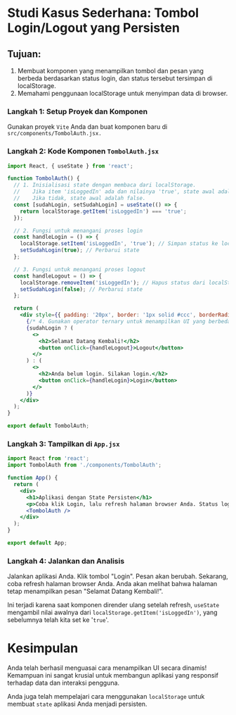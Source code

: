 # Studi Kasus Sederhana: Tombol Login/Logout yang Persisten

## Tujuan:

1. Membuat komponen yang menampilkan tombol dan pesan yang berbeda berdasarkan status login, dan status tersebut tersimpan di localStorage.
2. Memahami penggunaan localStorage untuk menyimpan data di browser.
   
### Langkah 1: Setup Proyek dan Komponen

Gunakan proyek `Vite` Anda dan buat komponen baru di `src/components/TombolAuth.jsx.`

### Langkah 2: Kode Komponen `TombolAuth.jsx`

```jsx
import React, { useState } from 'react';

function TombolAuth() {
  // 1. Inisialisasi state dengan membaca dari localStorage.
  //    Jika item 'isLoggedIn' ada dan nilainya 'true', state awal adalah true.
  //    Jika tidak, state awal adalah false.
  const [sudahLogin, setSudahLogin] = useState(() => {
    return localStorage.getItem('isLoggedIn') === 'true';
  });

  // 2. Fungsi untuk menangani proses login
  const handleLogin = () => {
    localStorage.setItem('isLoggedIn', 'true'); // Simpan status ke localStorage
    setSudahLogin(true); // Perbarui state
  };

  // 3. Fungsi untuk menangani proses logout
  const handleLogout = () => {
    localStorage.removeItem('isLoggedIn'); // Hapus status dari localStorage
    setSudahLogin(false); // Perbarui state
  };

  return (
    <div style={{ padding: '20px', border: '1px solid #ccc', borderRadius: '8px' }}>
      {/* 4. Gunakan operator ternary untuk menampilkan UI yang berbeda */}
      {sudahLogin ? (
        <>
          <h2>Selamat Datang Kembali!</h2>
          <button onClick={handleLogout}>Logout</button>
        </>
      ) : (
        <>
          <h2>Anda belum login. Silakan login.</h2>
          <button onClick={handleLogin}>Login</button>
        </>
      )}
    </div>
  );
}

export default TombolAuth;
```

### Langkah 3: Tampilkan di `App.jsx`

```jsx
import React from 'react';
import TombolAuth from './components/TombolAuth';

function App() {
  return (
    <div>
      <h1>Aplikasi dengan State Persisten</h1>
      <p>Coba klik Login, lalu refresh halaman browser Anda. Status login Anda akan tetap tersimpan.</p>
      <TombolAuth />
    </div>
  );
}

export default App;
```

### Langkah 4: Jalankan dan Analisis

Jalankan aplikasi Anda. Klik tombol "Login". Pesan akan berubah. Sekarang, coba refresh halaman browser Anda. Anda akan melihat bahwa halaman tetap menampilkan pesan "Selamat Datang Kembali!".

Ini terjadi karena saat komponen dirender ulang setelah refresh, `useState` mengambil nilai awalnya dari `localStorage.getItem('isLoggedIn')`, yang sebelumnya telah kita set ke '`true`'.

# Kesimpulan

Anda telah berhasil menguasai cara menampilkan UI secara dinamis! Kemampuan ini sangat krusial untuk membangun aplikasi yang responsif terhadap data dan interaksi pengguna. 

Anda juga telah mempelajari cara menggunakan `localStorage` untuk membuat `state` aplikasi Anda menjadi persisten.